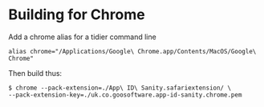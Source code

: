 # Building for Chrome

Add a chrome alias for a tidier command line

    alias chrome="/Applications/Google\ Chrome.app/Contents/MacOS/Google\ Chrome"
    
Then build thus:

    $ chrome --pack-extension=./App\ ID\ Sanity.safariextension/ \
    --pack-extension-key=./uk.co.goosoftware.app-id-sanity.chrome.pem 